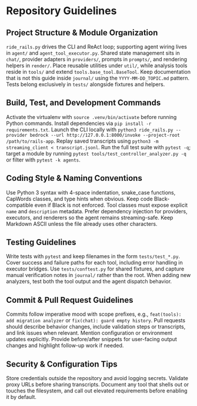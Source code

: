 # Repository Guidelines

## Project Structure & Module Organization
`ride_rails.py` drives the CLI and ReAct loop; supporting agent wiring lives in `agent/` and `agent_tool_executor.py`. Shared state management sits in `chat/`, provider adapters in `providers/`, prompts in `prompts/`, and rendering helpers in `render/`. Place reusable utilities under `util/`, while analysis tools reside in `tools/` and extend `tools.base_tool.BaseTool`. Keep documentation that is not this guide inside `journal/` using the `YYYY-MM-DD_TOPIC.md` pattern. Tests belong exclusively in `tests/` alongside fixtures and helpers.

## Build, Test, and Development Commands
Activate the virtualenv with `source .venv/bin/activate` before running Python commands. Install dependencies via `pip install -r requirements.txt`. Launch the CLI locally with `python3 ride_rails.py --provider bedrock --url http://127.0.0.1:8000/invoke --project-root /path/to/rails-app`. Replay saved transcripts using `python3 -m streaming_client < transcript.jsonl`. Run the full test suite with `pytest -q`; target a module by running `pytest tools/test_controller_analyzer.py -q` or filter with `pytest -k agents`.

## Coding Style & Naming Conventions
Use Python 3 syntax with 4-space indentation, snake_case functions, CapWords classes, and type hints when obvious. Keep code Black-compatible even if Black is not enforced. Tool classes must expose explicit `name` and `description` metadata. Prefer dependency injection for providers, executors, and renderers so the agent remains streaming-safe. Keep Markdown ASCII unless the file already uses other characters.

## Testing Guidelines
Write tests with `pytest` and keep filenames in the form `tests/test_*.py`. Cover success and failure paths for each tool, including error handling in executor bridges. Use `tests/conftest.py` for shared fixtures, and capture manual verification notes in `journal/` rather than the root. When adding new analyzers, test both the tool output and the agent dispatch behavior.

## Commit & Pull Request Guidelines
Commits follow imperative mood with scope prefixes, e.g., `feat(tools): add migration analyzer` or `fix(chat): guard empty history`. Pull requests should describe behavior changes, include validation steps or transcripts, and link issues when relevant. Mention configuration or environment updates explicitly. Provide before/after snippets for user-facing output changes and highlight follow-up work if needed.

## Security & Configuration Tips
Store credentials outside the repository and avoid logging secrets. Validate proxy URLs before sharing transcripts. Document any tool that shells out or touches the filesystem, and call out elevated requirements before enabling it by default.
